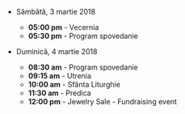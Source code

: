  
* <label>Sâmbătă, 3 martie 2018</label>
  * **05:00 pm** - Vecernia
  * **05:30 pm** - Program spovedanie 

* <label>Duminică, 4 martie 2018</label>
  * **08:30 am** - Program spovedanie
  * **09:15 am** - Utrenia
  * **10:00 am** - Sfânta Liturghie
  * **11:30 am** - Predica 
  * **12:00 pm** - Jewelry Sale - Fundraising event





